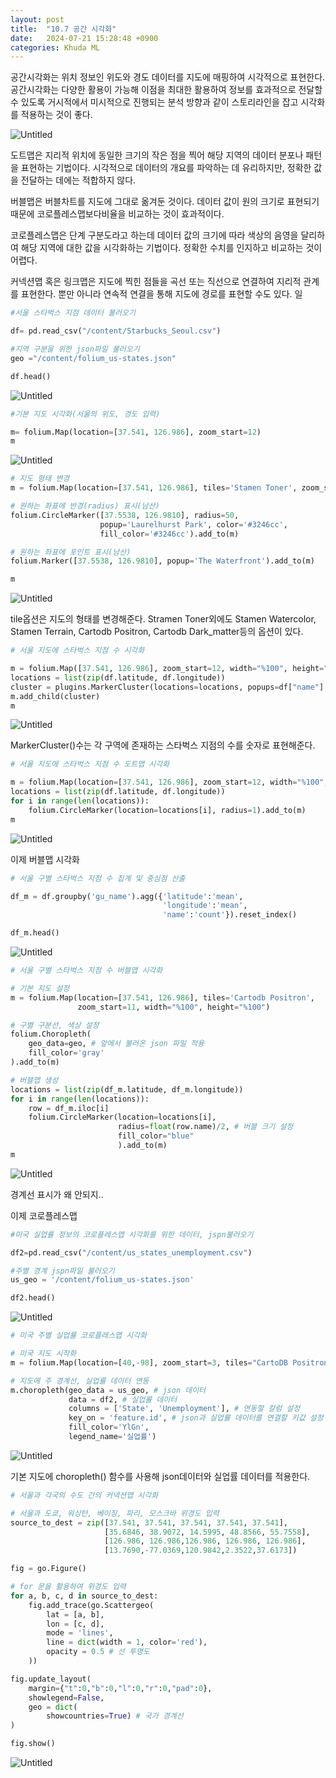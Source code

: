 ```yaml
---
layout: post
title:  "10.7 공간 시각화"
date:   2024-07-21 15:28:48 +0900
categories: Khuda ML
---
```

공간시각화는 위치 정보인 위도와 경도 데이터를 지도에 매핑하여 시각적으로 표현한다.  공간시각화는 다양한 활용이 가능해 이점을 최대한 활용하여 정보를 효과적으로 전달할 수 있도록 거시적에서 미시적으로 진행되는 분석 방향과 같이 스토리라인을 잡고 시각화를 적용하는 것이 좋다. 

![Untitled](/assets/HW1/e1.png)

도트맵은 지리적 위치에 동일한 크기의 작은 점을 찍어 해당 지역의 데이터 분포나 패턴을 표현하는 기법이다. 시각적으로 데이터의 개요를 파악하는 데 유리하지만, 정확한 값을 전달하는 데에는 적합하지 않다. 

버블맵은 버블차트를 지도에 그대로 옮겨둔 것이다. 데이터 값이 원의 크기로 표현되기 때문에 코로플레스맵보다비율을 비교하는 것이 효과적이다. 

 코로플레스맵은 단계 구분도라고 하는데 데이터 값의 크기에 따라 색상의 음영을 달리하여 해당 지역에 대한 값을 시각화하는 기법이다. 정확한 수치를 인지하고 비교하는 것이 어렵다.

커넥션맵 혹은 링크맵은 지도에 찍힌 점들을 곡선 또는 직선으로 연결하여 지리적 관계를 표현한다. 뿐만 아니라 연속적 연결을 통해 지도에 경로를 표현할 수도 있다. 일

```python
#서울 스타벅스 지점 데이터 불러오기

df= pd.read_csv("/content/Starbucks_Seoul.csv")

#지역 구분을 위한 json파일 불러오기
geo ="/content/folium_us-states.json"

df.head()
```

![Untitled](/assets/HW1/e2.png)

```python
#기본 지도 시각화(서울의 위도, 경도 입력)

m= folium.Map(location=[37.541, 126.986], zoom_start=12)
m
```

![Untitled](/assets/HW1/e3.png)

```python
# 지도 형태 변경
m = folium.Map(location=[37.541, 126.986], tiles='Stamen Toner', zoom_start=12)

# 원하는 좌표에 반경(radius) 표시(남산)
folium.CircleMarker([37.5538, 126.9810], radius=50,
                    popup='Laurelhurst Park', color='#3246cc',
                    fill_color='#3246cc').add_to(m)

# 원하는 좌표에 포인트 표시(남산)
folium.Marker([37.5538, 126.9810], popup='The Waterfront').add_to(m)

m
```

![Untitled](/assets/HW1/e4.png)

tile옵션은 지도의 형태를 변경해준다. Stramen Toner외에도 Stamen Watercolor, Stamen Terrain, Cartodb Positron, Cartodb Dark_matter등의 옵션이 있다. 

```python
# 서울 지도에 스타벅스 지점 수 시각화

m = folium.Map([37.541, 126.986], zoom_start=12, width="%100", height="%100")
locations = list(zip(df.latitude, df.longitude))
cluster = plugins.MarkerCluster(locations=locations, popups=df["name"].tolist())
m.add_child(cluster)
m

```

![Untitled](/assets/HW1/e5.png)

MarkerCluster()수는 각 구역에 존재하는 스타벅스 지점의 수를 숫자로 표현해준다.

```python
# 서울 지도에 스타벅스 지점 수 도트맵 시각화

m = folium.Map(location=[37.541, 126.986], zoom_start=12, width="%100", height="%100")
locations = list(zip(df.latitude, df.longitude))
for i in range(len(locations)):
    folium.CircleMarker(location=locations[i], radius=1).add_to(m)
m

```

![Untitled](/assets/HW1/e6.png)

이제 버블맵 시각화

```python
# 서울 구별 스타벅스 지점 수 집계 및 중심점 산출

df_m = df.groupby('gu_name').agg({'latitude':'mean',
                                  'longitude':'mean',
                                  'name':'count'}).reset_index()

df_m.head()

```

![Untitled](/assets/HW1/e7.png)

```python
# 서울 구별 스타벅스 지점 수 버블맵 시각화

# 기본 지도 설정
m = folium.Map(location=[37.541, 126.986], tiles='Cartodb Positron',
               zoom_start=11, width="%100", height="%100")

# 구별 구분선, 색상 설정
folium.Choropleth(
    geo_data=geo, # 앞에서 불러온 json 파일 적용
    fill_color='gray'
).add_to(m)

# 버블맵 생성
locations = list(zip(df_m.latitude, df_m.longitude))
for i in range(len(locations)):
    row = df_m.iloc[i]
    folium.CircleMarker(location=locations[i],
                        radius=float(row.name)/2, # 버블 크기 설정
                        fill_color="blue"
                        ).add_to(m)
m

```

![Untitled](/assets/HW1/e8.png)

경계선 표시가 왜 안되지..

이제 코로플레스맵

```python
#미국 실업률 정보의 코로플레스맵 시각화를 위한 데이터, jspn불러오기

df2=pd.read_csv("/content/us_states_unemployment.csv")

#주별 경계 jspn파일 불러오기
us_geo = '/content/folium_us-states.json'

df2.head()
```

![Untitled](/assets/HW1/e9.png)

```python
# 미국 주별 실업률 코로플레스맵 시각화

# 미국 지도 시작화
m = folium.Map(location=[40,-98], zoom_start=3, tiles="CartoDB Positron")

# 지도에 주 경계선, 실업률 데이터 연동
m.choropleth(geo_data = us_geo, # json 데이터
             data = df2, # 실업률 데이터
             columns = ['State', 'Unemployment'], # 연동할 칼럼 설정
             key_on = 'feature.id', # json과 실업률 데이터를 연결할 키값 설정
             fill_color='YlGn', 
             legend_name='실업률')
```

![Untitled](/assets/HW1/e10.png)

기본 지도에 choropleth() 함수를 사용해 json데이터와 실업률 데이터를 적용한다. 

```python
# 서울과 각국의 수도 간의 커넥션맵 시각화

# 서울과 도쿄, 워싱턴, 베이징, 파리, 모스크바 위경도 입력
source_to_dest = zip([37.541, 37.541, 37.541, 37.541, 37.541],
                     [35.6846, 38.9072, 14.5995, 48.8566, 55.7558],
                     [126.986, 126.986,126.986, 126.986, 126.986],
                     [13.7690,-77.0369,120.9842,2.3522,37.6173])

fig = go.Figure()

# for 문을 활용하여 위경도 입력
for a, b, c, d in source_to_dest:
    fig.add_trace(go.Scattergeo(
        lat = [a, b],
        lon = [c, d],
        mode = 'lines',
        line = dict(width = 1, color='red'),
        opacity = 0.5 # 선 투명도
    ))

fig.update_layout(
    margin={"t":0,"b":0,"l":0,"r":0,"pad":0},
    showlegend=False,
    geo = dict(
        showcountries=True) # 국가 경계선
)

fig.show()
```

![Untitled](/assets/HW1/e11.png)
